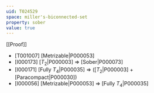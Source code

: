 ```yaml
---
uid: T024529
space: miller's-biconnected-set
property: sober
value: true
---
```

[[Proof]]

* [T001007] [Metrizable|P000053]
* [I000173] [$T_2$|P000003] => [Sober|P000073]
* [I000171] [Fully $T_4$|P000035] => ([$T_2$|P000003] + [Paracompact|P000030])
* [I000056] [Metrizable|P000053] => [Fully $T_4$|P000035]

